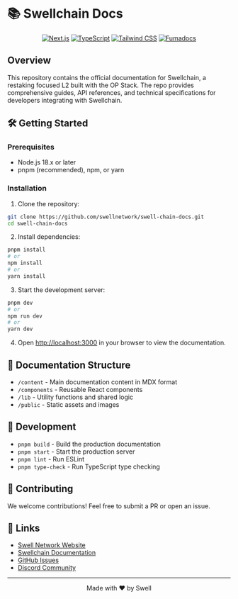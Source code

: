# 📚 Swellchain Docs

<div align="center">

[![Next.js](https://img.shields.io/badge/Next.js-15.1.2-black?logo=next.js)](https://nextjs.org/)
[![TypeScript](https://img.shields.io/badge/TypeScript-5.7.2-blue?logo=typescript)](https://www.typescriptlang.org/)
[![Tailwind CSS](https://img.shields.io/badge/Tailwind_CSS-3.4.15-38B2AC?logo=tailwind-css)](https://tailwindcss.com/)
[![Fumadocs](https://img.shields.io/badge/Fumadocs-14.5.4-000000?logo=book)](https://fumadocs.vercel.app)

</div>

## Overview

This repository contains the official documentation for Swellchain, a restaking focused L2 built with the OP Stack. The repo provides comprehensive guides, API references, and technical specifications for developers integrating with Swellchain.

## 🛠️ Getting Started

### Prerequisites

- Node.js 18.x or later
- pnpm (recommended), npm, or yarn

### Installation

1. Clone the repository:

```bash
git clone https://github.com/swellnetwork/swell-chain-docs.git
cd swell-chain-docs
```

2. Install dependencies:

```bash
pnpm install
# or
npm install
# or
yarn install
```

3. Start the development server:

```bash
pnpm dev
# or
npm run dev
# or
yarn dev
```

4. Open [http://localhost:3000](http://localhost:3000) in your browser to view the documentation.

## 📖 Documentation Structure

- `/content` - Main documentation content in MDX format
- `/components` - Reusable React components
- `/lib` - Utility functions and shared logic
- `/public` - Static assets and images

## 🔧 Development

- `pnpm build` - Build the production documentation
- `pnpm start` - Start the production server
- `pnpm lint` - Run ESLint
- `pnpm type-check` - Run TypeScript type checking

## 🤝 Contributing

We welcome contributions! Feel free to submit a PR or open an issue.

## 🔗 Links

- [Swell Network Website](https://swellnetwork.io)
- [Swellchain Documentation](https://docs.swellnetwork.io)
- [GitHub Issues](https://github.com/swellnetwork/swell-chain-docs/issues)
- [Discord Community](https://discord.gg/swellnetwork)

---

<div align="center">
Made with ❤️ by Swell
</div>
